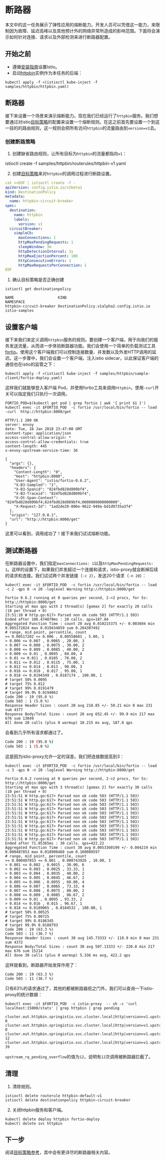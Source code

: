 # 断路器

本文中的这一任务展示了弹性应用的熔断能力。开发人员可以凭借这一能力，来限制因为故障、延迟高峰以及其他预计外的网络异常所造成的影响范围。下面将会演示如何针对连接、请求以及外部检测来进行断路器配置。

## 开始之前

- 遵循[安装指南](../../setup)设置Istio。
- 启动[httpbin](../../samples/httpbin)实例作为本任务的后端：

`kubectl apply -f <(istioctl kube-inject -f samples/httpbin/httpbin.yaml)`

## 断路器

接下来设置一个场景来演示熔断能力。现在我们已经运行了`httpbin`服务。我们想要通过对istio[目标策略](../../reference/config/istio.routing.v1alpha1.md)的配置来设置一个熔断规则。在这之前首先要设置一个到这一目的的路由规则，这一规则会把所有访问`httpbin`的流量路由到`version=v1`去。

### 创建断路策略

1. 创建缺省路由规则，让所有目标为`httpbin`的流量都指向`v1`：

  istioctl create -f samples/httpbin/routerules/httpbin-v1.yaml

2. 创建[目标策略](../../reference/config/istio.routing.v1alpha1.md)来对`httpbin`的调用过程进行断路设置。

  ~~~yaml
  cat <<EOF | istioctl create -f -
  apiVersion: config.istio.io/v1beta1
  kind: DestinationPolicy
  metadata:
    name: httpbin-circuit-breaker
  spec:
    destination:
      name: httpbin
      labels:
        version: v1
    circuitBreaker:
      simpleCb:
        maxConnections: 1
        httpMaxPendingRequests: 1
        sleepWindow: 3m
        httpDetectionInterval: 1s
        httpMaxEjectionPercent: 100
        httpConsecutiveErrors: 1
        httpMaxRequestsPerConnection: 1
  EOF
  ~~~

1. 确认目标策略是否正确创建

  ~~~
  istioctl get destinationpolicy

  NAME                    KIND                                            NAMESPACE
  httpbin-circuit-breaker DestinationPolicy.v1alpha2.config.istio.io      istio-samples
  ~~~

## 设置客户端

接下来我们来定义调用`httpbin`服务的规则。要创建一个客户端，用于向我们的服务发送流量，从而进一步体验断路器功能。我们会使用一个简单的负载测试工具[fortio](https://github.com/istio/fortio)。使用这个客户端我们可以控制连接数量、并发数以及外发HTTP调用的延迟。这一步骤中，我们会设置一个客户端，注入istio sidecar，以此保证客户端的通信也在istio的监管之下：

~~~
kubectl apply -f <(istioctl kube-inject -f samples/httpbin/sample-client/fortio-deploy.yaml)
~~~

这样我们就能够登入客户端 Pod，并使用fortio工具来调用`httpbin`，使用`-curl`开关可以指定我们只执行一次调用。

~~~
FORTIO_POD=$(kubectl get pod | grep fortio | awk '{ print $1 }')
kubectl exec -it $FORTIO_POD  -c fortio /usr/local/bin/fortio -- load -curl  http://httpbin:8000/get

HTTP/1.1 200 OK
server: envoy
date: Tue, 16 Jan 2018 23:47:00 GMT
content-type: application/json
access-control-allow-origin: *
access-control-allow-credentials: true
content-length: 445
x-envoy-upstream-service-time: 36

{
  "args": {},
  "headers": {
    "Content-Length": "0",
    "Host": "httpbin:8000",
    "User-Agent": "istio/fortio-0.6.2",
    "X-B3-Sampled": "1",
    "X-B3-Spanid": "824fbd828d809bf4",
    "X-B3-Traceid": "824fbd828d809bf4",
    "X-Ot-Span-Context": "824fbd828d809bf4;824fbd828d809bf4;0000000000000000",
    "X-Request-Id": "1ad2de20-806e-9622-949a-bd1d9735a3f4"
  },
  "origin": "127.0.0.1",
  "url": "http://httpbin:8000/get"
}
~~~

这里可以看到，调用成功了！接下来我们试试熔断功能。

## 测试断路器

在断路器设置中，我们指定`maxConnections: 1`以及`httpMaxPendingRequests: 1`。这样的设置下，如果我们并发超过一个连接和请求，istio-proxy就会断掉后续的请求和连接。我们试试两个并发链接（`-c 2`），发送20个请求（`-n 20`）：

~~~
kubectl exec -it $FORTIO_POD  -c fortio /usr/local/bin/fortio -- load -c 2 -qps 0 -n 20 -loglevel Warning http://httpbin:8000/get

Fortio 0.6.2 running at 0 queries per second, 2->2 procs, for 5s: http://httpbin:8000/get
Starting at max qps with 2 thread(s) [gomax 2] for exactly 20 calls (10 per thread + 0)
23:51:10 W http.go:617> Parsed non ok code 503 (HTTP/1.1 503)
Ended after 106.474079ms : 20 calls. qps=187.84
Aggregated Function Time : count 20 avg 0.010215375 +/- 0.003604 min 0.005172024 max 0.019434859 sum 0.204307492
# range, mid point, percentile, count
>= 0.00517202 <= 0.006 , 0.00558601 , 5.00, 1
> 0.006 <= 0.007 , 0.0065 , 20.00, 3
> 0.007 <= 0.008 , 0.0075 , 30.00, 2
> 0.008 <= 0.009 , 0.0085 , 40.00, 2
> 0.009 <= 0.01 , 0.0095 , 60.00, 4
> 0.01 <= 0.011 , 0.0105 , 70.00, 2
> 0.011 <= 0.012 , 0.0115 , 75.00, 1
> 0.012 <= 0.014 , 0.013 , 90.00, 3
> 0.016 <= 0.018 , 0.017 , 95.00, 1
> 0.018 <= 0.0194349 , 0.0187174 , 100.00, 1
# target 50% 0.0095
# target 75% 0.012
# target 99% 0.0191479
# target 99.9% 0.0194062
Code 200 : 19 (95.0 %)
Code 503 : 1 (5.0 %)
Response Header Sizes : count 20 avg 218.85 +/- 50.21 min 0 max 231 sum 4377
Response Body/Total Sizes : count 20 avg 652.45 +/- 99.9 min 217 max 676 sum 13049
All done 20 calls (plus 0 warmup) 10.215 ms avg, 187.8 qps
~~~

会看到几乎所有请求都通过了。

~~~bash
Code 200 : 19 (95.0 %)
Code 503 : 1 (5.0 %)
~~~

这是因为istio-proxy允许一定的误差。我们把连接数提高到3：

~~~
kubectl exec -it $FORTIO_POD  -c fortio /usr/local/bin/fortio -- load -c 3 -qps 0 -n 20 -loglevel Warning http://httpbin:8000/get

Fortio 0.6.2 running at 0 queries per second, 2->2 procs, for 5s: http://httpbin:8000/get
Starting at max qps with 3 thread(s) [gomax 2] for exactly 30 calls (10 per thread + 0)
23:51:51 W http.go:617> Parsed non ok code 503 (HTTP/1.1 503)
23:51:51 W http.go:617> Parsed non ok code 503 (HTTP/1.1 503)
23:51:51 W http.go:617> Parsed non ok code 503 (HTTP/1.1 503)
23:51:51 W http.go:617> Parsed non ok code 503 (HTTP/1.1 503)
23:51:51 W http.go:617> Parsed non ok code 503 (HTTP/1.1 503)
23:51:51 W http.go:617> Parsed non ok code 503 (HTTP/1.1 503)
23:51:51 W http.go:617> Parsed non ok code 503 (HTTP/1.1 503)
23:51:51 W http.go:617> Parsed non ok code 503 (HTTP/1.1 503)
23:51:51 W http.go:617> Parsed non ok code 503 (HTTP/1.1 503)
23:51:51 W http.go:617> Parsed non ok code 503 (HTTP/1.1 503)
23:51:51 W http.go:617> Parsed non ok code 503 (HTTP/1.1 503)
Ended after 71.05365ms : 30 calls. qps=422.22
Aggregated Function Time : count 30 avg 0.0053360199 +/- 0.004219 min 0.000487853 max 0.018906468 sum 0.160080597
# range, mid point, percentile, count
>= 0.000487853 <= 0.001 , 0.000743926 , 10.00, 3
> 0.001 <= 0.002 , 0.0015 , 30.00, 6
> 0.002 <= 0.003 , 0.0025 , 33.33, 1
> 0.003 <= 0.004 , 0.0035 , 40.00, 2
> 0.004 <= 0.005 , 0.0045 , 46.67, 2
> 0.005 <= 0.006 , 0.0055 , 60.00, 4
> 0.006 <= 0.007 , 0.0065 , 73.33, 4
> 0.007 <= 0.008 , 0.0075 , 80.00, 2
> 0.008 <= 0.009 , 0.0085 , 86.67, 2
> 0.009 <= 0.01 , 0.0095 , 93.33, 2
> 0.014 <= 0.016 , 0.015 , 96.67, 1
> 0.018 <= 0.0189065 , 0.0184532 , 100.00, 1
# target 50% 0.00525
# target 75% 0.00725
# target 99% 0.0186345
# target 99.9% 0.0188793
Code 200 : 19 (63.3 %)
Code 503 : 11 (36.7 %)
Response Header Sizes : count 30 avg 145.73333 +/- 110.9 min 0 max 231 sum 4372
Response Body/Total Sizes : count 30 avg 507.13333 +/- 220.8 min 217 max 676 sum 15214
All done 30 calls (plus 0 warmup) 5.336 ms avg, 422.2 qps
~~~

这样就看到，断路器开始发挥作用了：

~~~
Code 200 : 19 (63.3 %)
Code 503 : 11 (36.7 %)
~~~

只有63%的请求通过了，其他的都被断路器拒之门外，我们可以查询一下istio-proxy的统计数据：

~~~
kubectl exec -it $FORTIO_POD  -c istio-proxy  -- sh -c 'curl localhost:15000/stats' | grep httpbin | grep pending

cluster.out.httpbin.springistio.svc.cluster.local|http|version=v1.upstream_rq_pending_active: 0
cluster.out.httpbin.springistio.svc.cluster.local|http|version=v1.upstream_rq_pending_failure_eject: 0
cluster.out.httpbin.springistio.svc.cluster.local|http|version=v1.upstream_rq_pending_overflow: 12
cluster.out.httpbin.springistio.svc.cluster.local|http|version=v1.upstream_rq_pending_total: 39
~~~

`upstream_rq_pending_overflow`的值为`12`，说明有`12`次调用被断路器拦截了。

## 清理

1. 清除规则。

  ~~~
  istioctl delete routerule httpbin-default-v1
  istioctl delete destinationpolicy httpbin-circuit-breaker
  ~~~

2. 关闭httpbin服务和客户端。

  ~~~
  kubectl delete deploy httpbin fortio-deploy
  kubectl delete svc httpbin
  ~~~

## 下一步

阅读[目标策略参考](../../reference/config/istio.routing.v1alpha1.md#DestinationPolicy)，其中会有更详尽的断路器相关内容。
